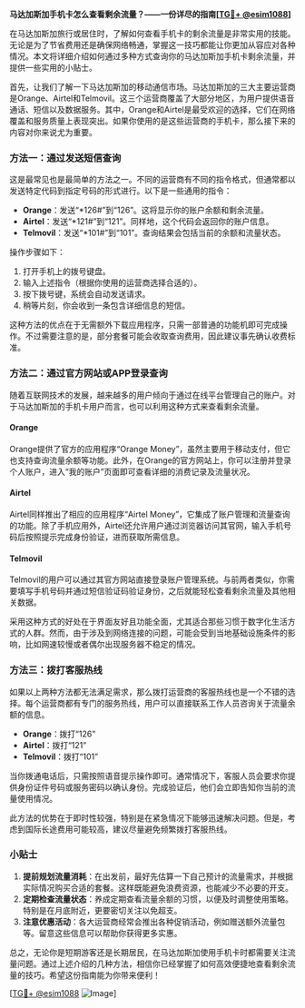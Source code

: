 **马达加斯加手机卡怎么查看剩余流量？——一份详尽的指南[[TG💪+ @esim1088](https://t.me/s/esim1088)]**

在马达加斯加旅行或居住时，了解如何查看手机卡的剩余流量是非常实用的技能。无论是为了节省费用还是确保网络畅通，掌握这一技巧都能让你更加从容应对各种情况。本文将详细介绍如何通过多种方式查询你的马达加斯加手机卡剩余流量，并提供一些实用的小贴士。

首先，让我们了解一下马达加斯加的移动通信市场。马达加斯加的三大主要运营商是Orange、Airtel和Telmovil。这三个运营商覆盖了大部分地区，为用户提供语音通话、短信以及数据服务。其中，Orange和Airtel是最受欢迎的选择，它们在网络覆盖和服务质量上表现突出。如果你使用的是这些运营商的手机卡，那么接下来的内容对你来说尤为重要。

### **方法一：通过发送短信查询**
这是最常见也是最简单的方法之一。不同的运营商有不同的指令格式，但通常都以发送特定代码到指定号码的形式进行。以下是一些通用的指令：

- **Orange**：发送“*126#”到“126”。这将显示你的账户余额和剩余流量。
- **Airtel**：发送“*121#”到“121”。同样地，这个代码会返回你的账户信息。
- **Telmovil**：发送“*101#”到“101”。查询结果会包括当前的余额和流量状态。

操作步骤如下：
1. 打开手机上的拨号键盘。
2. 输入上述指令（根据你使用的运营商选择合适的）。
3. 按下拨号键，系统会自动发送请求。
4. 稍等片刻，你会收到一条包含详细信息的短信。

这种方法的优点在于无需额外下载应用程序，只需一部普通的功能机即可完成操作。不过需要注意的是，部分套餐可能会收取查询费用，因此建议事先确认收费标准。

### **方法二：通过官方网站或APP登录查询**
随着互联网技术的发展，越来越多的用户倾向于通过在线平台管理自己的账户。对于马达加斯加的手机卡用户而言，也可以利用这种方式来查看剩余流量。

#### **Orange**
Orange提供了官方的应用程序“Orange Money”，虽然主要用于移动支付，但它也支持查询流量余额等功能。此外，在Orange的官方网站上，你可以注册并登录个人账户，进入“我的账户”页面即可查看详细的消费记录及流量状况。

#### **Airtel**
Airtel同样推出了相应的应用程序“Airtel Money”，它集成了账户管理和流量查询的功能。除了手机应用外，Airtel还允许用户通过浏览器访问其官网，输入手机号码后按照提示完成身份验证，进而获取所需信息。

#### **Telmovil**
Telmovil的用户可以通过其官方网站直接登录账户管理系统。与前两者类似，你需要填写手机号码并通过短信验证码验证身份，之后就能轻松查看剩余流量及其他相关数据。

采用这种方式的好处在于界面友好且功能全面，尤其适合那些习惯于数字化生活方式的人群。然而，由于涉及到网络连接的问题，可能会受到当地基础设施条件的影响，比如网速较慢或者偶尔出现服务器不稳定的情况。

### **方法三：拨打客服热线**
如果以上两种方法都无法满足需求，那么拨打运营商的客服热线也是一个不错的选择。每个运营商都有专门的服务热线，用户可以直接联系工作人员咨询关于流量余额的信息。

- **Orange**：拨打“126”
- **Airtel**：拨打“121”
- **Telmovil**：拨打“101”

当你拨通电话后，只需按照语音提示操作即可。通常情况下，客服人员会要求你提供身份证件号码或服务密码以确认身份。完成验证后，他们会立即告知你当前的流量使用情况。

此方法的优势在于即时性较强，特别是在紧急情况下能够迅速解决问题。但是，考虑到国际长途费用可能较高，建议尽量避免频繁拨打客服热线。

### **小贴士**
1. **提前规划流量消耗**：在出发前，最好先估算一下自己预计的流量需求，并根据实际情况购买合适的套餐。这样既能避免浪费资源，也能减少不必要的开支。
2. **定期检查流量状态**：养成定期查看流量余额的习惯，以便及时调整使用策略。特别是在月底附近，更要密切关注以免超支。
3. **注意优惠活动**：各大运营商经常会推出各种促销活动，例如赠送额外流量包等。留意这些信息可以帮助你获得更多实惠。

总之，无论你是短期游客还是长期居民，在马达加斯加使用手机卡时都需要关注流量问题。通过上述介绍的几种方法，相信你已经掌握了如何高效便捷地查看剩余流量的技巧。希望这份指南能为你带来便利！

[[TG💪+ @esim1088](https://t.me/s/esim1088) ![Image](https://i.postimg.cc/4NQfJmqS/Snipaste-2025-05-13-00-14-12.png)]